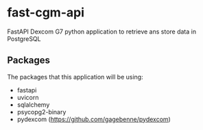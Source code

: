 # fast-cgm-api
FastAPI Dexcom G7 python application to retrieve ans store data in PostgreSQL


## Packages
The packages that this application will be using:
- fastapi
- uvicorn
- sqlalchemy
- psycopg2-binary
- pydexcom (https://github.com/gagebenne/pydexcom)
